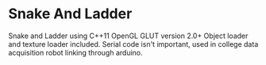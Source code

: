 # Snake And Ladder
Snake and Ladder using C++11 OpenGL
GLUT version 2.0+
Object loader and texture loader included.
Serial code isn't important, used in college data acquisition robot linking through arduino.

